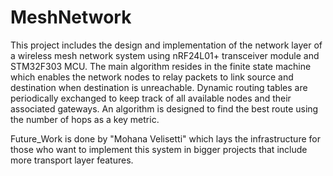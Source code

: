 # MeshNetwork

This project includes the design and implementation of the network layer of a wireless mesh network system using nRF24L01+ transceiver module and STM32F303 MCU.
The main algorithm resides in the finite state machine which enables the network nodes to relay packets to link source and destination when destination is unreachable.
Dynamic routing tables are periodically exchanged to keep track of all available nodes and their associated gateways.
An algorithm is designed to find the best route using the number of hops as a key metric.

Future_Work is done by "Mohana Velisetti" which lays the infrastructure for those who want to implement this system in bigger projects that include more transport layer features.
